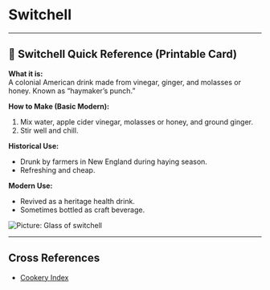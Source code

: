 # Switchell

---

## 📜 Switchell Quick Reference (Printable Card)

**What it is:**  
A colonial American drink made from vinegar, ginger, and molasses or honey. Known as “haymaker’s punch.”  

**How to Make (Basic Modern):**  
1. Mix water, apple cider vinegar, molasses or honey, and ground ginger.  
2. Stir well and chill.  

**Historical Use:**  
- Drunk by farmers in New England during haying season.  
- Refreshing and cheap.  

**Modern Use:**  
- Revived as a heritage health drink.  
- Sometimes bottled as craft beverage.  

![Picture: Glass of switchell](images/placeholder-switchell.jpg)

---

## Cross References  
- [Cookery Index](../../cookery.md)  
